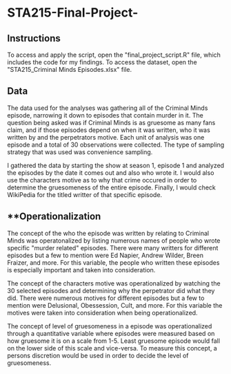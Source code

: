 # STA215-Final-Project-
## **Instructions** 
To access and apply the script, open the "final_project_script.R" file, which includes the code for my findings. To access the dataset, open the "STA215_Criminal Minds Episodes.xlsx" file. 

## **Data**
The data used for the analyses was gathering all of the Criminal Minds episode, narrowing it down to episodes that contain murder in it. The question being asked was if Criminal Minds is as gruesome as many fans claim, and if those episodes depend on when it was written, who it was written by and the perpetrators motive. Each unit of analysis was one episode and a total of 30 observations were collected. The type of sampling strategy that was used was convenience sampling. 

I gathered the data by starting the show at season 1, episode 1 and analyzed the episodes by the date it comes out and also who wrote it. I would also use the characters motive as to why that crime occured in order to determine the gruesomeness of the entire episode. Finally, I would check WikiPedia for the titled writter of that specific episode. 

## **Operationalization  
The concept of the who the episode was written by relating to Criminal Minds was operatonalized by listing numerous names of people who wrote specific "murder related" episodes. There were many writters for different episodes but a few to mention were Ed Napier, Andrew Wilder, Breen Fraizer, and more. For this variable, the people who written these episodes is especially important and taken into consideration. 

The concept of the characters motive was operationalized by watching the 30 selected episodes and determining why the perpetrator did what they did. There were numerous motives for different episodes but a few to mention were Delusional, Obessession, Cult, and more. For this variable the motives were taken into consideration when being operationalized. 

The concept of level of gruesomeness in a episode was operationalized through a quantitative variable where episodes were measured based on how gruesome it is on a scale from 1-5. Least gruesome episode would fall on the lower side of this scale and vice-versa. To measure this concept, a persons discretion would be used in order to decide the level of gruesomeness.

